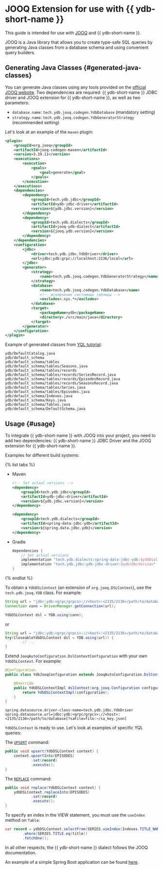 # JOOQ Extension for use with {{ ydb-short-name }}

This guide is intended for use with [JOOQ](https://www.jooq.org/) and {{ ydb-short-name }}.

JOOQ is a Java library that allows you to create type-safe SQL queries by generating Java classes from a database schema and using convenient query builders.

## Generating Java Classes {#generated-java-classes}

You can generate Java classes using any tools provided on the [official JOOQ website]((https://www.jooq.org/doc/latest/manual/code-generation/codegen-configuration/)). Two dependencies are required: {{ ydb-short-name }} JDBC driver and JOOQ extension for {{ ydb-short-name }}, as well as two parameters:

- `database.name`: `tech.ydb.jooq.codegen.YdbDatabase` (mandatory setting)
- `strategy.name`: `tech.ydb.jooq.codegen.YdbGeneratorStrategy` (recommended setting)

Let's look at an example of the `maven` plugin:

```xml
<plugin>
    <groupId>org.jooq</groupId>
    <artifactId>jooq-codegen-maven</artifactId>
    <version>3.19.11</version>
    <executions>
        <execution>
            <goals>
                <goal>generate</goal>
            </goals>
        </execution>
    </executions>
    <dependencies>
        <dependency>
            <groupId>tech.ydb.jdbc</groupId>
            <artifactId>ydb-jdbc-driver</artifactId>
            <version>${ydb.jdbc.version}</version>
        </dependency>
        <dependency>
            <groupId>tech.ydb.dialects</groupId>
            <artifactId>jooq-ydb-dialect</artifactId>
            <version>${jooq.ydb.version}</version>
        </dependency>
    </dependencies>
    <configuration>
        <jdbc>
            <driver>tech.ydb.jdbc.YdbDriver</driver>
            <url>jdbc:ydb:grpc://localhost:2136/local</url>
        </jdbc>
        <generator>
            <strategy>
                <name>tech.ydb.jooq.codegen.YdbGeneratorStrategy</name>
            </strategy>
            <database>
                <name>tech.ydb.jooq.codegen.YdbDatabase</name>
                <!-- исключение системных таблицы -->
                <excludes>.sys.*</excludes>
            </database>
            <target>
                <packageName>ydb</packageName>
                <directory>./src/main/java</directory>
            </target>
        </generator>
    </configuration>
</plugin>
```

Example of generated classes from [YQL tutorial](../dev/yql-tutorial/create_demo_tables.md):

```
ydb/DefaultCatalog.java
ydb/default_schema
ydb/default_schema/tables
ydb/default_schema/tables/Seasons.java
ydb/default_schema/tables/records
ydb/default_schema/tables/records/SeriesRecord.java
ydb/default_schema/tables/records/EpisodesRecord.java
ydb/default_schema/tables/records/SeasonsRecord.java
ydb/default_schema/tables/Series.java
ydb/default_schema/tables/Episodes.java
ydb/default_schema/Indexes.java
ydb/default_schema/Keys.java
ydb/default_schema/Tables.java
ydb/default_schema/DefaultSchema.java
```

## Usage {#usage}

To integrate {{ ydb-short-name }} with JOOQ into your project, you need to add two dependencies: {{ ydb-short-name }} JDBC Driver and the JOOQ extension for {{ ydb-short-name }}.

Examples for different build systems:

{% list tabs %}

- Maven

    ```xml
    <!-- Set actual versions -->
    <dependency>
        <groupId>tech.ydb.jdbc</groupId>
        <artifactId>ydb-jdbc-driver</artifactId>
        <version>${ydb.jdbc.version}</version>
    </dependency>

    <dependency>
        <groupId>tech.ydb.dialects</groupId>
        <artifactId>spring-data-jdbc-ydb</artifactId>
        <version>${spring.data.jdbc.ydb}</version> 
    </dependency>
    ```

- Gradle

    ```groovy
    dependencies {
        // Set actual versions
        implementation "tech.ydb.dialects:spring-data-jdbc-ydb:$ydbDialectVersion"
        implementation "tech.ydb.jdbc:ydb-jdbc-driver:$ydbJdbcVersion"
    }
    ```

{% endlist %}

To obtain a `YdbDSLContext` (an extension of `org.jooq.DSLContext`), use the `tech.ydb.jooq.YDB` class. For example:

```java
String url = "jdbc:ydb:<grpc/grpcs>://<host>:<2135/2136>/path/to/database[?saFile=file:~/sa_key.json]";
Connection conn = DriverManager.getConnection(url);

YdbDSLContext dsl = YDB.using(conn);
```

or

```java
String url = "jdbc:ydb:<grpc/grpcs>://<host>:<2135/2136>/path/to/database[?saFile=file:~/sa_key.json]";
try(CloseableYdbDSLContext dsl = YDB.using(url)) {
        // ...
}
```

Extend `JooqAutoConfiguration.DslContextConfiguration` with your own `YdbDSLContext`. For example:

```java
@Configuration
public class YdbJooqConfiguration extends JooqAutoConfiguration.DslContextConfiguration {

    @Override
    public YdbDSLContextImpl dslContext(org.jooq.Configuration configuration) {
        return YdbDSLContextImpl(configuration);
    }
}
```

```properties
spring.datasource.driver-class-name=tech.ydb.jdbc.YdbDriver
spring.datasource.url=jdbc:ydb:<grpc/grpcs>://<host>:<2135/2136>/path/to/database[?saFile=file:~/sa_key.json]
```

`YdbDSLContext` is ready to use. Let's look at examples of specific YQL queries:

The [`UPSERT`](../yql/reference/syntax/upsert_into.md) command:

```java
public void upsert(YdbDSLContext context) {
    context.upsertInto(EPISODES)
            .set(record)
            .execute();
}
```

The [`REPLACE`](../yql/reference/syntax/replace_into.md) command:

```java
public void replace(YdbDSLContext context) {
    ydbDSLContext.replaceInto(EPISODES)
            .set(record)
            .execute();
}
```

To specify an index in the VIEW statement, you must use the `useIndex` method on `Table`:

```java
var record = ydbDSLContext.selectFrom(SERIES.useIndex(Indexes.TITLE_NAME.name))
        .where(SERIES.TITLE.eq(title))
        .fetchOne();
```

In all other respects, the {{ ydb-short-name }} dialect follows the JOOQ documentation.

An example of a simple Spring Boot application can be found [here](https://github.com/ydb-platform/ydb-java-examples/tree/master/jdbc/spring-jooq).
